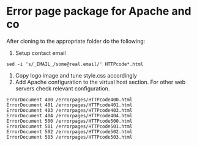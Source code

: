 # Error page package for Apache and co

After cloning to the appropriate folder do the following:

1. Setup contact email
```
sed -i 's/_EMAIL_/some@real.email/' HTTPcode*.html
```
1. Copy logo image and tune style.css accordingly
1. Add Apache configuration to the virtual host section. For other web servers check relevant configuration.

```
ErrorDocument 400 /errorpages/HTTPcode400.html
ErrorDocument 401 /errorpages/HTTPcode401.html
ErrorDocument 403 /errorpages/HTTPcode403.html
ErrorDocument 404 /errorpages/HTTPcode404.html
ErrorDocument 500 /errorpages/HTTPcode500.html
ErrorDocument 501 /errorpages/HTTPcode501.html
ErrorDocument 502 /errorpages/HTTPcode502.html
ErrorDocument 503 /errorpages/HTTPcode503.html
```
